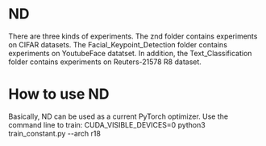 # ND
There are three kinds of experiments. The znd folder contains experiments on CIFAR datasets. The Facial_Keypoint_Detection folder contains experiments on YoutubeFace datatset. In addition, the Text_Classification folder contains experiments on Reuters-21578 R8 dataset. 
# How to use ND
Basically, ND can be used as a current PyTorch optimizer. 
Use the command line to train:
CUDA_VISIBLE_DEVICES=0 python3 train_constant.py --arch r18
